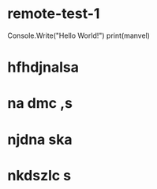 # remote-test-1
Console.Write("Hello World!")
print(manvel)
# hfhdjnalsa
# na dmc ,s 
# njdna ska
# nkdszlc s